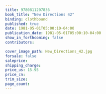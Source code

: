 ```yaml
---
title: 9780811207836
book_title: "New Directions 42"
binding: clothbound
published: true
date: 1981-05-01T05:00:10-04:00
publication_date: 1981-05-01T05:00:10-04:00
show_in_forthcoming: false
contributors:

cover_image_path: New_Directions_42.jpg
forsale: false
saleprice:
shipping_charge:
price_us: 15.95
price_cn:
trim_size:
page_count:
---
```


